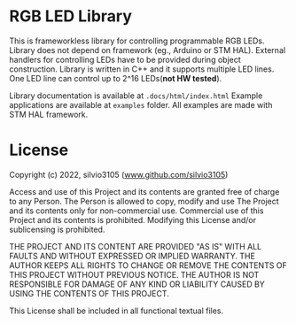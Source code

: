 
# RGB LED Library

This is frameworkless library for controlling programmable RGB LEDs. Library does not depend on framework (eg., Arduino or STM HAL). External handlers for controlling LEDs have to be provided during object construction. Library is written in C++ and it supports multiple LED lines. One LED line can control up to 2^16 LEDs(**not HW tested**).

Library documentation is available at `.docs/html/index.html` Example applications are available at `examples` folder. All examples are made with STM HAL framework.


# License

Copyright (c) 2022, silvio3105 (www.github.com/silvio3105)

Access and use of this Project and its contents are granted free of charge to any Person.
The Person is allowed to copy, modify and use The Project and its contents only for non-commercial use.
Commercial use of this Project and its contents is prohibited.
Modifying this License and/or sublicensing is prohibited.

THE PROJECT AND ITS CONTENT ARE PROVIDED "AS IS" WITH ALL FAULTS AND WITHOUT EXPRESSED OR IMPLIED WARRANTY.
THE AUTHOR KEEPS ALL RIGHTS TO CHANGE OR REMOVE THE CONTENTS OF THIS PROJECT WITHOUT PREVIOUS NOTICE.
THE AUTHOR IS NOT RESPONSIBLE FOR DAMAGE OF ANY KIND OR LIABILITY CAUSED BY USING THE CONTENTS OF THIS PROJECT.

This License shall be included in all functional textual files.